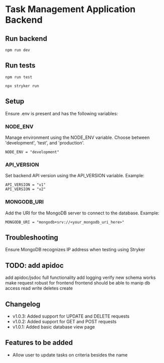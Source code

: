 # Task Management Application Backend

## Run backend
```
npm run dev
```

## Run tests
```
npm run test
```
```
npx stryker run
```

## Setup
Ensure .env is present and has the following variables:

### NODE_ENV
Manage environment using the NODE_ENV variable.
Choose between 'development', 'test', and 'production'.
```
NODE_ENV = "development"
```

### API_VERSION
Set backend API version using the API_VERSION variable.
Example:
```
API_VERSION = "v1"
API_VERSION = "v2"
```

### MONGODB_URI
Add the URI for the MongoDB server to connect to the database.
Example:
```
MONGODB_URI = "mongodb+srv://<your_mongodb_uri_here>"
```

## Troubleshooting
Ensure MongoDB recognizes IP address when testing using Stryker

## TODO: add apidoc
add apidoc/jsdoc full functionality
add logging
verify new schema works
make request robust for frontend
frontend should be able to manip db access read write deletes create


## Changelog
- v1.0.3: Added support for UPDATE and DELETE requests
- v1.0.2: Added support for GET and POST requests
- v1.0.1: Added basic database view page

## Features to be added
- Allow user to update tasks on criteria besides the name